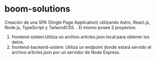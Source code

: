# boom-solutions
Creación de una SPA (Single Page Application) utilizando Astro, React.js, Node.js, TypeScript y TailwindCSS.
 . El mismo posee 2 proyectos: 
1. frontend-sistem:Utiliza un archivo articles.json local para obtener los datos.
2. frontend-backend-sistem: Utiliza un endpoint donde estará servido el archivo articles.json por un servidor de Node Express.
